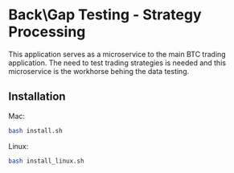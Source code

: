 # Back\Gap Testing - Strategy Processing

This application serves as a microservice to the main BTC trading application. The
need to test trading strategies is needed and this microservice is the workhorse behing
the data testing.

## Installation

Mac:

```bash
bash install.sh
```

Linux:

```bash
bash install_linux.sh
```
